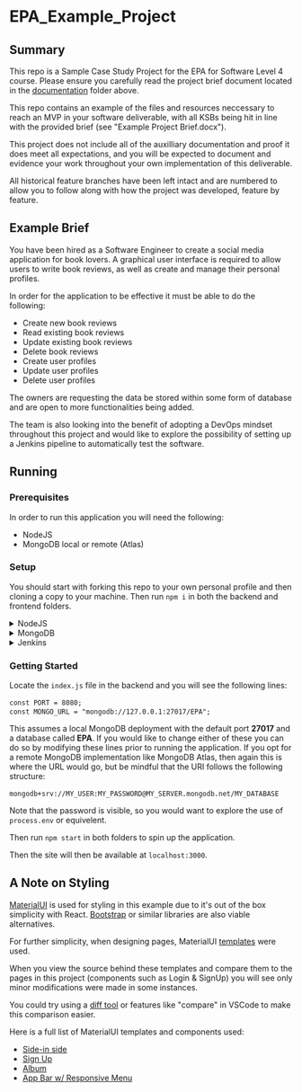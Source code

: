 # EPA_Example_Project

## Summary 

This repo is a Sample Case Study Project for the EPA for Software Level 4 course. Please ensure you carefully read the project brief document located in the [documentation](/documentation) folder above.

This repo contains an example of the files and resources neccessary to reach an MVP in your software deliverable, with all KSBs being hit in line with the provided brief (see "Example Project Brief.docx"). 

This project does not include all of the auxilliary documentation and proof it does meet all expectations, and you will be expected to document and evidence your work throughout your own implementation of this deliverable.  

All historical feature branches have been left intact and are numbered to allow you to follow along with how the project was developed, feature by feature.

## Example Brief

You have been hired as a Software Engineer to create a social media application for book lovers. A graphical user interface is required to allow users to write book reviews, as well as create and manage their personal profiles. 

In order for the application to be effective it must be able to do the following:
- Create new book reviews
- Read existing book reviews
- Update existing book reviews
- Delete book reviews
- Create user profiles
- Update user profiles
- Delete user profiles

The owners are requesting the data be stored within some form of database and are open to more functionalities being added. 

The team is also looking into the benefit of adopting a DevOps mindset throughout this project and would like to explore the possibility of setting up a Jenkins pipeline to automatically test the software.

## Running

### Prerequisites

In order to run this application you will need the following:
- NodeJS 
- MongoDB local or remote (Atlas)

### Setup

You should start with forking this repo to your own personal profile and then cloning a copy to your machine. Then run `npm i` in both the backend and frontend folders.

<details>
  
 <summary>NodeJS</summary>
  
  - Click [here](https://nodejs.org/en) for NodeJS install.
  
</details>

<details>
  
  <summary>MongoDB</summary>
  
  - [Windows installation guide](https://www.mongodb.com/docs/manual/tutorial/install-mongodb-on-windows/)  
  - [Linux(Ubuntu) installation guide](https://www.mongodb.com/docs/manual/tutorial/install-mongodb-on-ubuntu/)  
  - [MacOS installation guide](https://www.mongodb.com/docs/manual/tutorial/install-mongodb-on-os-x/)  
  - [Docker installation guide](https://www.mongodb.com/docs/manual/tutorial/install-mongodb-community-with-docker/)  
  - [More installation guides](https://www.mongodb.com/docs/manual/installation/)  
  
  - See [here](https://www.mongodb.com/basics/create-database) for a  beginners guide for MongoDB that includes basic setup and syntax.
  
</details>

<details>
  
  <summary>Jenkins</summary>
  
  - [Windows installation guide](https://www.jenkins.io/doc/book/installing/windows/)  
  - [Linux(Ubuntu) installation guide](https://www.jenkins.io/doc/book/installing/linux/#debianubuntu)  
  - [MacOS installation guide](https://www.jenkins.io/doc/book/installing/macos/)  
  - [Docker installation guide](https://www.jenkins.io/doc/book/installing/docker/)  
  - [More installation guides](https://www.jenkins.io/doc/book/installing/)  
  
  For a detailed guide on how the pipeline for this example was set up, there is a written guide in the [documentation](/documentation) folder above.
  
  To reach MVP, the goal is to have a pipeline that fully builds and tests your application, passing at every stage, like so: 
  ![Pipeline success image](/documentation/pipeline_success.png)
  
</details>

### Getting Started
Locate the `index.js` file in the backend and you will see the following lines:
```
const PORT = 8080;
const MONGO_URL = "mongodb://127.0.0.1:27017/EPA";
```

This assumes a local MongoDB deployment with the default port **27017** and a database called **EPA**. If you would like to change either of these you can do so by modifying these lines prior to running the application. If you opt for a remote MongoDB implementation like MongoDB Atlas, then again this is where the URL would go, but be mindful that the URI follows the following structure:

```
mongodb+srv://MY_USER:MY_PASSWORD@MY_SERVER.mongodb.net/MY_DATABASE
```

Note that the password is visible, so you would want to explore the use of `process.env` or equivelent. 

Then run `npm start` in both folders to spin up the application.

Then the site will then be available at `localhost:3000`.

## A Note on Styling
[MaterialUI](https://mui.com/) is used for styling in this example due to it's out of the box simplicity with React. 
[Bootstrap](https://getbootstrap.com/) or similar libraries are also viable alternatives.

For further simplicity, when designing pages, MaterialUI [templates](https://mui.com/material-ui/getting-started/templates/) were used. 

When you view the source behind these templates and compare them to the pages in this project (components such as Login & SignUp) you will see only minor modifications were made in some instances. 

You could try using a [diff tool](https://www.diffchecker.com/) or features like "compare" in VSCode to make this comparison easier. 

Here is a full list of MaterialUI templates and components used:
- [Side-in side](https://github.com/mui/material-ui/tree/v5.12.3/docs/data/material/getting-started/templates/sign-in-side)
- [Sign Up](https://github.com/mui/material-ui/tree/v5.12.3/docs/data/material/getting-started/templates/sign-up)
- [Album](https://github.com/mui/material-ui/tree/v5.12.3/docs/data/material/getting-started/templates/album)
- [App Bar w/ Responsive Menu](https://mui.com/material-ui/react-app-bar/#app-bar-with-responsive-menu)
